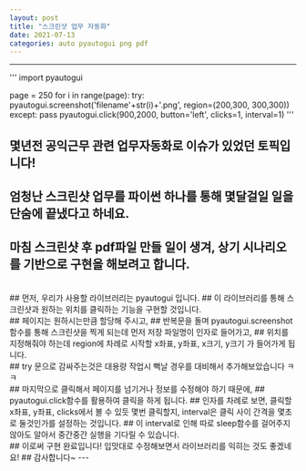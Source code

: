 ```yaml
---
layout: post
title: "스크린샷 업무 자동화"
date: 2021-07-13
categories: auto pyautogui png pdf
---
```

---
'''
import pyautogui

page = 250
for i in range(page):
    try:
        pyautogui.screenshot('filename'+str(i)+'.png', region=(200,300, 300,300))
    except:
        pass
    pyautogui.click(900,2000, button='left', clicks=1, interval=1)
'''
## 몇년전 공익근무 관련 업무자동화로 이슈가 있었던 토픽입니다!
## 엄청난 스크린샷 업무를 파이썬 하나를 통해 몇달걸일 일을 단숨에 끝냈다고 하네요.

## 마침 스크린샷 후 pdf파일 만들 일이 생겨, 상기 시나리오를 기반으로 구현을 해보려고 합니다.

</br>
## 먼저, 우리가 사용할 라이브러리는 pyautogui 입니다.
## 이 라이브러리를 통해 스크린샷과 원하는 위치를 클릭하는 기능을 구현할 것입니다.

</br>
## 페이지는 원하시는만큼 할당해 주시고,
## 반복문을 돌며 pyautogui.screenshot 함수를 통해 스크린샷을 찍게 되는데 먼저 저장 파일명이 인자로 들어가고,
## 위치를 지정해줘야 하는데 region에 차례로 시작할 x좌표, y좌표, x크기, y크기 가 들어가게 됩니다.

</br>
## try 문으로 감싸주는것은 대용량 작업시 뻑날 경우를 대비해서 추가해보았습니다 ㅋㅋ

</br>
## 마지막으로 클릭해서 페이지를 넘기거나 정보를 수정해야 하기 때문에, 
## pyautogui.click함수를 활용하여 클릭을 하게 됩니다.
## 인자를 차례로 보면, 클릭할 x좌표, y좌표, clicks에서 볼 수 있듯 몇번 클릭할지, interval은 클릭 사이 간격을 몇초로 둘것인가를 설정하는 것입니다. 
## 이 interval로 인해 따로 sleep함수를 걸어주지 않아도 알아서 중간중간 실행을 기다릴 수 있습니다.

</br>
## 이로써 구현 완료입니다! 입맛대로 수정해보면서 라이브러리를 익히는 것도 좋겠네요! 
## 감사합니다~
---

